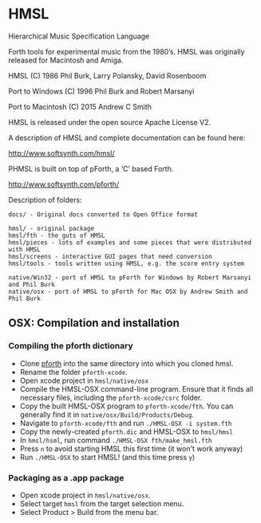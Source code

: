 # HMSL
Hierarchical Music Specification Language

Forth tools for experimental music from the 1980’s.
HMSL was originally released for Macintosh and Amiga.

HMSL (C) 1986 Phil Burk, Larry Polansky, David Rosenboom

Port to Windows (C) 1996 Phil Burk and Robert Marsanyi

Port to Macintosh (C) 2015 Andrew C Smith

HMSL is released under the open source Apache License V2.

A description of HMSL and complete documentation can be found here:

   <http://www.softsynth.com/hmsl/>

PHMSL is built on top of pForth, a ‘C’ based Forth.

   <http://www.softsynth.com/pforth/>

Description of folders:

    docs/ - Original docs converted to Open Office format

    hmsl/ - original package
    hmsl/fth - the guts of HMSL
    hmsl/pieces - lots of examples and some pieces that were distributed with HMSL
    hmsl/screens - interactive GUI pages that need conversion
    hmsl/tools - tools written using HMSL, e.g. the score entry system

    native/Win32 - port of HMSL to pForth for Windows by Robert Marsanyi and Phil Burk
    native/osx - port of HMSL to pForth for Mac OSX by Andrew Smith and Phil Burk

## OSX: Compilation and installation

### Compiling the pforth dictionary

* Clone [pforth](https://www.github.com/philburk/pforth)
    into the same directory into which you cloned hmsl.
* Rename the folder `pforth-xcode`.
* Open xcode project in `hmsl/native/osx`
* Compile the HMSL-OSX command-line program. Ensure that it finds all necessary
    files, including the `pforth-xcode/csrc` folder.
* Copy the built HMSL-OSX program to `pforth-xcode/fth`. You can generally find it in
    `native/osx/Build/Products/Debug`.
* Navigate to `pforth-xcode/fth` and run `./HMSL-OSX -i system.fth`
* Copy the newly-created `pforth.dic` and HMSL-OSX to `hmsl/hmsl`
* In `hmsl/hsml`, run command `./HMSL-OSX fth/make_hmsl.fth`
* Press `n` to avoid starting HMSL this first time (it won't work anyway)
* Run `./HMSL-OSX` to start HMSL! (and this time press `y`)

### Packaging as a .app package

* Open xcode project in `hmsl/native/osx`.
* Select target `hmsl` from the target selection menu.
* Select Product > Build from the menu bar.

